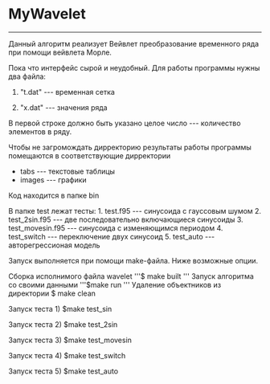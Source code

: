 # MyWavelet
---
Данный алгоритм реализует Вейвлет преобразование временного ряда при помощи вейвлета Морле. 

Пока что интерфейс сырой и неудобный. Для работы программы нужны два файла: 
    
1. "t.dat" --- временная сетка 

2. "x.dat" --- значения ряда

В первой строке должно быть указано целое число --- количество элементов в ряду.

Чтобы не загромождать дирректорию результаты работы программы помещаются в соответствующие дирректории

- tabs    --- текстовые таблицы 
- images  --- графики

Код находится в папке bin

В папке test лежат тесты: 
    1. test.f95      --- синусоида с гауссовым шумом
    2. test\_2sin.f95 --- две последовательно включающиеся синусоиды
    3. test\_movesin.f95 --- синусоида с изменяющимся периодом
    4. test\_switch   --- переключение двух синусоид
    5. test\_auto     --- авторегрессионая модель 

Запуск выполняется при помощи make-файла. Ниже возможные опции.

Сборка исполнимого файла wavelet
'''$ make built 
'''
Запуск алгоритма со своими данными
'''$make run
'''
Удаление объектников из директории
$ make clean

Запуск теста 1)
$make test_sin

Запуск теста 2)
$make test_2sin

Запуск теста 3)
$make test_movesin

Запуск теста 4)
$make test_switch

Запуск теста 5)
$make test_auto

